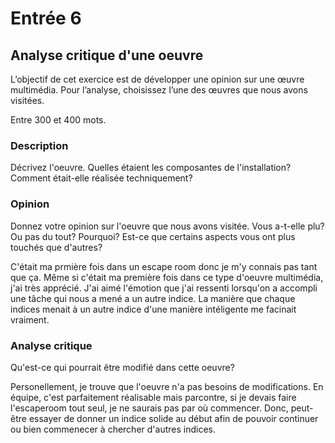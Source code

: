 # Entrée 6
## Analyse critique d'une oeuvre

L’objectif de cet exercice est de développer une opinion sur une œuvre multimédia. Pour l’analyse, choisissez l’une des œuvres que nous avons visitées. 

Entre 300 et 400 mots. 

### Description
Décrivez l'oeuvre. Quelles étaient les composantes de l'installation? Comment était-elle réalisée techniquement? 

### Opinion
Donnez votre opinion sur l'oeuvre que nous avons visitée. Vous a-t-elle plu? Ou pas du tout? Pourquoi? Est-ce que certains aspects vous ont plus touchés que d'autres? 

C'était ma prmière fois dans un escape room donc je m'y connais pas tant que ça. Même si c'était ma première fois dans ce type d'oeuvre multimédia, j'ai très apprécié. J'ai aimé l'émotion que j'ai ressenti lorsqu'on a accompli une tâche qui nous a mené a un autre indice. La manière que chaque indices menait à un autre indice d'une manière intéligente me facinait vraiment.

### Analyse critique
Qu'est-ce qui pourrait être modifié dans cette oeuvre? 

Personellement, je trouve que l'oeuvre n'a pas besoins de modifications. En équipe, c'est parfaitement réalisable mais parcontre, si je devais faire l'escaperoom tout seul, je ne saurais pas par où commencer. Donc, peut-être essayer de donner un indice solide au début afin de pouvoir continuer ou bien commenecer à chercher d'autres indices.
